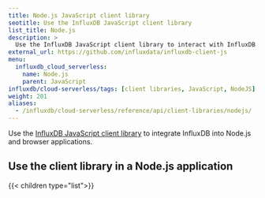 ```yaml
---
title: Node.js JavaScript client library
seotitle: Use the InfluxDB JavaScript client library
list_title: Node.js
description: >
  Use the InfluxDB JavaScript client library to interact with InfluxDB.
external_url: https://github.com/influxdata/influxdb-client-js
menu:
  influxdb_cloud_serverless:
    name: Node.js
    parent: JavaScript
influxdb/cloud-serverless/tags: [client libraries, JavaScript, NodeJS]
weight: 201
aliases:
  - /influxdb/cloud-serverless/reference/api/client-libraries/nodejs/ 
---
```


Use the [InfluxDB JavaScript client library](https://github.com/influxdata/influxdb-client-js) to integrate InfluxDB into Node.js and browser applications.

## Use the client library in a Node.js application

{{< children type="list">}}
